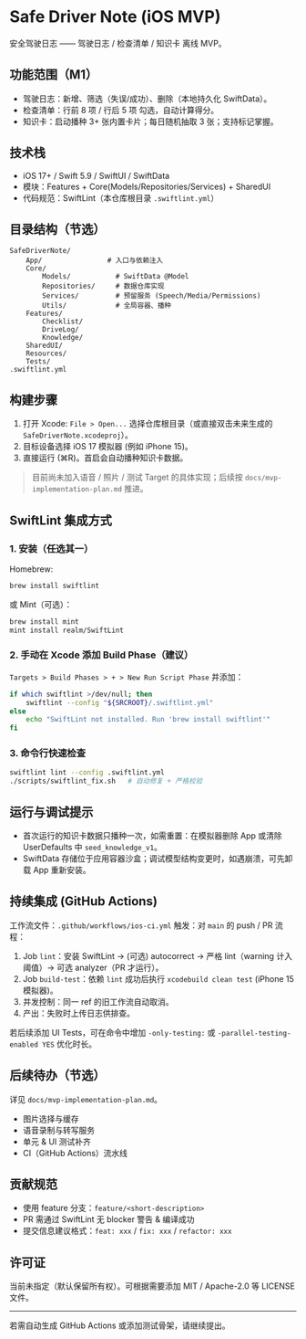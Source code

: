 # Safe Driver Note (iOS MVP)

安全驾驶日志 —— 驾驶日志 / 检查清单 / 知识卡 离线 MVP。

## 功能范围（M1）
* 驾驶日志：新增、筛选（失误/成功）、删除（本地持久化 SwiftData）。
* 检查清单：行前 8 项 / 行后 5 项 勾选，自动计算得分。
* 知识卡：启动播种 3+ 张内置卡片；每日随机抽取 3 张；支持标记掌握。

## 技术栈
* iOS 17+ / Swift 5.9 / SwiftUI / SwiftData
* 模块：Features + Core(Models/Repositories/Services) + SharedUI
* 代码规范：SwiftLint（本仓库根目录 `.swiftlint.yml`）

## 目录结构（节选）
```
SafeDriverNote/
	App/                # 入口与依赖注入
	Core/
		Models/           # SwiftData @Model
		Repositories/     # 数据仓库实现
		Services/         # 预留服务 (Speech/Media/Permissions)
		Utils/            # 全局容器、播种
	Features/
		Checklist/
		DriveLog/
		Knowledge/
	SharedUI/
	Resources/
	Tests/
.swiftlint.yml
```

## 构建步骤
1. 打开 Xcode: `File > Open...` 选择仓库根目录（或直接双击未来生成的 `SafeDriverNote.xcodeproj`）。
2. 目标设备选择 iOS 17 模拟器 (例如 iPhone 15)。
3. 直接运行 (⌘R)。首启会自动播种知识卡数据。

> 目前尚未加入语音 / 照片 / 测试 Target 的具体实现；后续按 `docs/mvp-implementation-plan.md` 推进。

## SwiftLint 集成方式
### 1. 安装（任选其一）
Homebrew:
```bash
brew install swiftlint
```
或 Mint（可选）：
```bash
brew install mint
mint install realm/SwiftLint
```

### 2. 手动在 Xcode 添加 Build Phase（建议）
`Targets > Build Phases > + > New Run Script Phase` 并添加：
```bash
if which swiftlint >/dev/null; then
	swiftlint --config "${SRCROOT}/.swiftlint.yml"
else
	echo "SwiftLint not installed. Run 'brew install swiftlint'"
fi
```

### 3. 命令行快速检查
```bash
swiftlint lint --config .swiftlint.yml
./scripts/swiftlint_fix.sh   # 自动修复 + 严格校验
```

## 运行与调试提示
* 首次运行的知识卡数据只播种一次，如需重置：在模拟器删除 App 或清除 UserDefaults 中 `seed_knowledge_v1`。
* SwiftData 存储位于应用容器沙盒；调试模型结构变更时，如遇崩溃，可先卸载 App 重新安装。

## 持续集成 (GitHub Actions)
工作流文件：`.github/workflows/ios-ci.yml`
触发：对 `main` 的 push / PR
流程：
1. Job `lint`：安装 SwiftLint → (可选) autocorrect → 严格 lint（warning 计入阈值）→ 可选 analyzer（PR 才运行）。
2. Job `build-test`：依赖 `lint` 成功后执行 `xcodebuild clean test` (iPhone 15 模拟器)。
3. 并发控制：同一 ref 的旧工作流自动取消。
4. 产出：失败时上传日志供排查。

若后续添加 UI Tests，可在命令中增加 `-only-testing:` 或 `-parallel-testing-enabled YES` 优化时长。

## 后续待办（节选）
详见 `docs/mvp-implementation-plan.md`。
* 图片选择与缓存
* 语音录制与转写服务
* 单元 & UI 测试补齐
* CI（GitHub Actions）流水线

## 贡献规范
* 使用 feature 分支：`feature/<short-description>`
* PR 需通过 SwiftLint 无 blocker 警告 & 编译成功
* 提交信息建议格式：`feat: xxx` / `fix: xxx` / `refactor: xxx`

## 许可证
当前未指定（默认保留所有权）。可根据需要添加 MIT / Apache-2.0 等 LICENSE 文件。

---
若需自动生成 GitHub Actions 或添加测试骨架，请继续提出。 
